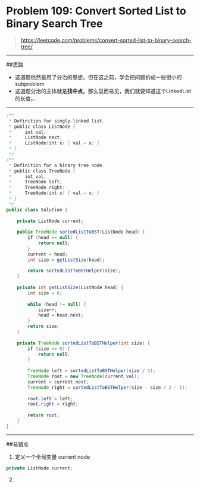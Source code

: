 # Problem 109: Convert Sorted List to Binary Search Tree


> https://leetcode.com/problems/convert-sorted-list-to-binary-search-tree/

--------------
##思路
* 这道题依然是用了分治的思想，但在这之前，学会把问题拆成一些很小的 subproblem
* 这道题分治的主体就是**找中点**。那么显而易见，我们就要知道这个LinkedList的长度。、

------------
```java
/**
 * Definition for singly-linked list.
 * public class ListNode {
 *     int val;
 *     ListNode next;
 *     ListNode(int x) { val = x; }
 * }
 */
/**
 * Definition for a binary tree node.
 * public class TreeNode {
 *     int val;
 *     TreeNode left;
 *     TreeNode right;
 *     TreeNode(int x) { val = x; }
 * }
 */
public class Solution {
    
    private ListNode current;
    
    public TreeNode sortedListToBST(ListNode head) {
        if (head == null) {
            return null;
        }
        current = head;
        int size = getListSize(head);
        
        return sortedListToBSTHelper(size);
    }
    
    private int getListSize(ListNode head) {
        int size = 0;
        
        while (head != null) {
            size++;
            head = head.next;
        }
        return size;
    }
    
    private TreeNode sortedListToBSTHelper(int size) {
        if (size <= 0) {
            return null;
        }
        
        TreeNode left = sortedListToBSTHelper(size / 2);
        TreeNode root = new TreeNode(current.val);
        current = current.next;
        TreeNode right = sortedListToBSTHelper(size - size / 2 - 1);
        
        root.left = left;
        root.right = right;
        
        return root;
    }
}
```
--------------
##易错点

1. 定义一个全局变量 current node
```java
private ListNode current;
```
2. 
















